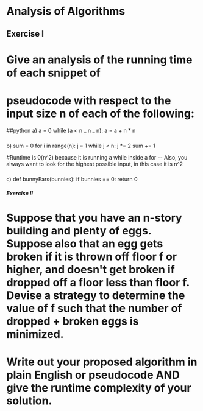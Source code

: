 # Analysis of Algorithms

## Exercise I

# Give an analysis of the running time of each snippet of

# pseudocode with respect to the input size n of each of the following:

##python
a) a = 0
while (a < n _ n _ n):
a = a + n \* n

#####

b) sum = 0
for i in range(n):
j = 1
while j < n:
j \*= 2
sum += 1

#Runtime is 0(n^2) because it is running a while inside a for -- Also, you always want to look for the highest possible input, in this case it is n^2

#####

c) def bunnyEars(bunnies):
if bunnies == 0:
return 0

####

##### Exercise II

# Suppose that you have an n-story building and plenty of eggs. Suppose also that an egg gets broken if it is thrown off floor f or higher, and doesn't get broken if dropped off a floor less than floor f. Devise a strategy to determine the value of f such that the number of dropped + broken eggs is minimized.

# Write out your proposed algorithm in plain English or pseudocode AND give the runtime complexity of your solution.
